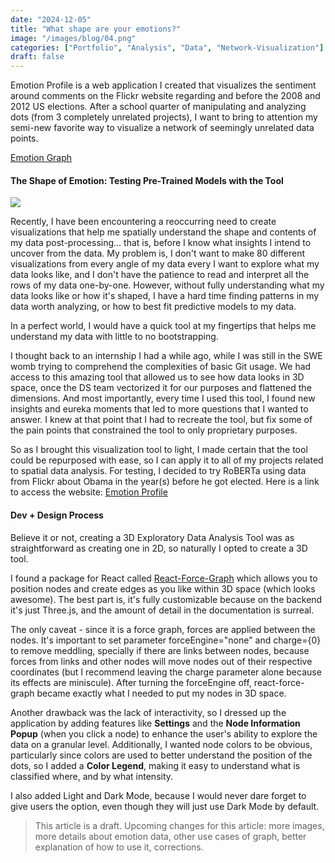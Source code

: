 ```yaml
---
date: "2024-12-05"
title: "What shape are your emotions?"
image: "/images/blog/04.png"
categories: ["Portfolio", "Analysis", "Data", "Network-Visualization"]
draft: false
---
```


Emotion Profile is a web application I created that visualizes the sentiment around comments on the Flickr website regarding and before the 2008 and 2012 US elections. After a school quarter of manipulating and analyzing dots (from 3 completely unrelated projects), I want to bring to attention my semi-new favorite way to visualize a network of seemingly unrelated data points. 

<a href="https://emotiongraph-570ed.web.app/?darkMode=true&initialSwitch=false&nodeSize=88&selectedFile=obama_v_others_2007_2011_graph.json">Emotion Graph</a>

#### The Shape of Emotion: Testing Pre-Trained Models with the Tool 
<img src="/images/blog/EmotionGraph/EmotionProfile.png">

Recently, I have been encountering a reoccurring need to create visualizations that help me spatially understand the shape and contents of my data post-processing... that is, before I know what insights I intend to uncover from the data. My problem is, I don't want to make 80 different visualizations from every angle of my data every I want to explore what my data looks like, and I don't have the patience to read and interpret all the rows of my data one-by-one. However, without fully understanding what my data looks like or how it's shaped, I have a hard time finding patterns in my data worth analyzing, or how to best fit predictive models to my data. 

In a perfect world, I would have a quick tool at my fingertips that helps me understand my data with little to no bootstrapping. 

I thought back to an internship I had a while ago, while I was still in the SWE womb trying to comprehend the complexities of basic Git usage. We had access to this amazing tool that allowed us to see how data looks in 3D space, once the DS team vectorized it for our purposes and flattened the dimensions. And most importantly, every time I used this tool, I found new insights and eureka moments that led to more questions that I wanted to answer. I knew at that point that I had to recreate the tool, but fix some of the pain points that constrained the tool to only proprietary purposes. 

So as I brought this visualization tool to light, I made certain that the tool could be repurposed with ease, so I can apply it to all of my projects related to spatial data analysis. For testing, I decided to try RoBERTa using data from Flickr about Obama in the year(s) before he got elected. Here is a link to access the website: [Emotion Profile](https://emotiongraph-570ed.web.app/?darkMode=true&initialSwitch=false&nodeSize=88&selectedFile=obama_v_others_2007_2011_graph.json)


#### Dev + Design Process
Believe it or not, creating a 3D Exploratory Data Analysis Tool was as straightforward as creating one in 2D, so naturally I opted to create a 3D tool.

I found a package for React called [React-Force-Graph](https://github.com/vasturiano/react-force-graph) which allows you to position nodes and create edges as you like within 3D space (which looks awesome). The best part is, it's fully customizable because on the backend it's just Three.js, and the amount of detail in the documentation is surreal.

The only caveat - since it is a force graph, forces are applied between the nodes. It's important to set parameter forceEngine="none" and charge={0} to remove meddling, specially if there are links between nodes, because forces from links and other nodes will move nodes out of their respective coordinates (but I recommend leaving the charge parameter alone because its effects are miniscule). After turning the forceEngine off, react-force-graph became exactly what I needed to put my nodes in 3D space. 

Another drawback was the lack of interactivity, so I dressed up the application by adding features like **Settings** and the **Node Information Popup** (when you click a node) to enhance the user's ability to explore the data on a granular level. Additionally, I wanted node colors to be obvious, particularly since colors are used to better understand the position of the dots, so I added a **Color Legend**, making it easy to understand what is classified where, and by what intensity. 

I also added Light and Dark Mode, because I would never dare forget to give users the option, even though they will just use Dark Mode by default.


> This article is a draft. Upcoming changes for this article: more images, more details about emotion data, other use cases of graph, better explanation of how to use it, corrections.